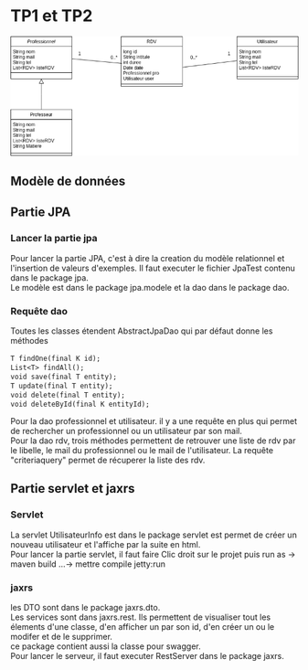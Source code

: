 
# TP1 et TP2


![Screenshot](diagramme.drawio.png)

## Modèle de données

## Partie JPA

### Lancer la partie jpa

Pour lancer la partie JPA, c'est à dire la creation du modèle relationnel et l'insertion de valeurs d'exemples. Il faut executer le fichier JpaTest contenu dans le package jpa.  
Le modèle est dans le package jpa.modele et la dao dans le package dao.

### Requête dao

Toutes les classes étendent AbstractJpaDao qui par défaut donne les méthodes  

    T findOne(final K id);
    List<T> findAll();
    void save(final T entity);
    T update(final T entity);
    void delete(final T entity);
    void deleteById(final K entityId);

Pour la dao professionnel et utilisateur. il y a une requête en plus qui permet de rechercher un professionnel ou un utilisateur par son mail.  
Pour la dao rdv, trois méthodes permettent de retrouver une liste de rdv par le libelle, le mail du professionnel ou le mail de l'utilisateur. La requête "criteriaquery" permet de récuperer la liste des rdv.
## Partie servlet et jaxrs

### Servlet

La servlet UtilisateurInfo est dans le package servlet est permet de créer un nouveau utilisateur et l'affiche par la suite en html.  
Pour lancer la partie servlet, il faut faire Clic droit sur le projet puis run as -> maven build …-> mettre compile jetty:run

### jaxrs

les DTO sont dans le package jaxrs.dto.  
Les services sont dans jaxrs.rest. Ils permettent de visualiser tout les élements d'une classe, d'en afficher un par son id, d'en créer un ou le modifer et de le supprimer.  
ce package contient aussi la classe pour swagger.  
Pour lancer le serveur, il faut executer RestServer dans le package jaxrs.
